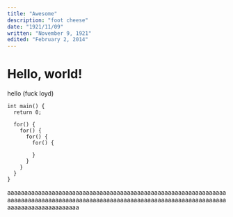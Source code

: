 ```yaml
---
title: "Awesome"
description: "foot cheese"
date: "1921/11/09"
written: "November 9, 1921"
edited: "February 2, 2014"
---
```

# Hello, world!
hello (fuck loyd)

```
int main() {
  return 0;

  for() {
    for() {
      for() {
        for() {

        }
      }
    }
  }
}
```

aaaaaaaaaaaaaaaaaaaaaaaaaaaaaaaaaaaaaaaaaaaaaaaaaaaaaaaaaaaaaaaaaaaaaaaaaaaaaaaaaaaaaaaaaaaaaaaaaaaaaaaaaaaaaaaaaaaaaaaaaaaaaaaaaaaaaaaaaaaaaaaaaaaaa